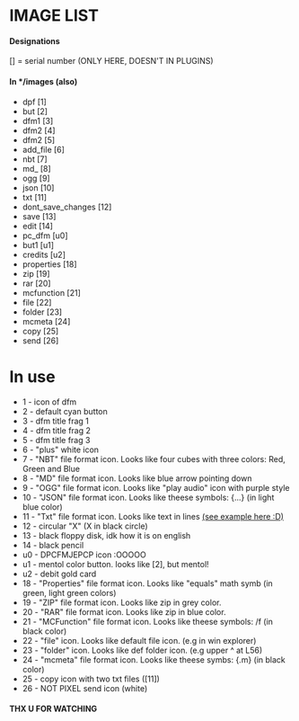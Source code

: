 <!-- imagelist.md . Wrote by Quitrindev-->
# IMAGE LIST
<!--designations-->
#### Designations
\[] = serial number (ONLY HERE, DOESN'T IN PLUGINS)
#### In \*/images \(also)
- dpf \[1]
- but \[2]
- dfm1 \[3]
- dfm2 \[4]
- dfm2 \[5]
- add_file \[6]
- nbt \[7]
- md_ \[8]
- ogg \[9]
- json \[10]
- txt  \[11]
- dont_save_changes \[12]
- save \[13]
- edit \[14]
- pc_dfm \[u0]
- but1 \[u1]
- credits \[u2]
- properties \[18]
- zip \[19]
- rar \[20]
- mcfunction \[21]
- file \[22]
- folder \[23]
- mcmeta \[24]
- copy \[25]
- send \[26]

# In use
- 1 - icon of dfm
- 2 - default cyan button
- 3 - dfm title frag 1 
- 4 - dfm title frag 2
- 5 - dfm title frag 3
- 6 - "plus" white icon
- 7 - "NBT" file format icon. Looks like four cubes with three colors: Red, Green and Blue
- 8 - "MD" file format icon. Looks like blue arrow pointing down
- 9 - "OGG" file format icon. Looks like "play audio" icon with purple style
- 10 - "JSON" file format icon. Looks like theese symbols: {...} (in light blue color)
- 11 - "Txt" file format icon. Looks like text in lines [(see example here :D)](https://fonts.google.com/specimen/Flow+Block?query=Flow)
- 12 - circular "X" (X in black circle)
- 13 - black floppy disk, idk how it is on english
- 14 - black pencil
- u0 - DPCFMJEPCP icon :OOOOO
- u1 - mentol color button. looks like \[2], but mentol!
- u2 - debit gold card
- 18 - "Properties" file format icon. Looks like "equals" math symb (in green, light green colors)
- 19 - "ZIP" file format icon. Looks like zip in grey color.
- 20 - "RAR" file format icon. Looks like zip in blue color.
- 21 - "MCFunction" file format icon. Looks like theese symbols: /f (in black color)
- 22 - "file" icon. Looks like default file icon. (e.g in win explorer)
- 23 - "folder" icon. Looks like def folder icon. (e.g upper ^ at L56)
- 24 - "mcmeta" file format icon. Looks like theese symbs: {.m} (in black color)
- 25 - copy icon with two txt files (\[11])
- 26 -  NOT PIXEL send icon (white)
#### THX U FOR WATCHING
